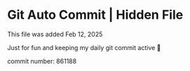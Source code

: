 # Git Auto Commit | Hidden File

This file was added Feb 12, 2025

Just for fun and keeping my daily git commit active 🤪

commit number: 861188
